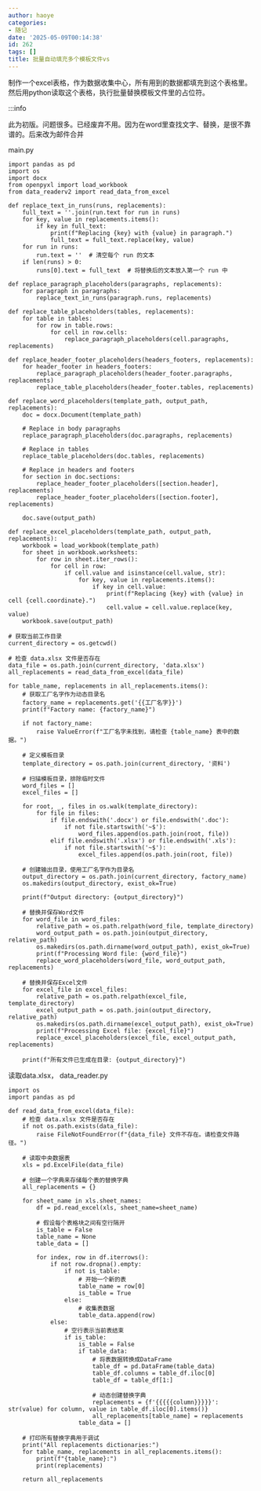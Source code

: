 ```yaml
---
author: haoye
categories:
- 随记
date: '2025-05-09T00:14:38'
id: 262
tags: []
title: 批量自动填充多个模板文件vs
---
```


制作一个excel表格，作为数据收集中心，所有用到的数据都填充到这个表格里。然后用python读取这个表格，执行批量替换模板文件里的占位符。

:::info

此为初版。问题很多。已经废弃不用。因为在word里查找文字、替换，是很不靠谱的。后来改为邮件合并

main.py

    
    
    import pandas as pd
    import os
    import docx
    from openpyxl import load_workbook
    from data_readerv2 import read_data_from_excel
    
    def replace_text_in_runs(runs, replacements):
        full_text = ''.join(run.text for run in runs)
        for key, value in replacements.items():
            if key in full_text:
                print(f"Replacing {key} with {value} in paragraph.")
                full_text = full_text.replace(key, value)
        for run in runs:
            run.text = ''  # 清空每个 run 的文本
        if len(runs) > 0:
            runs[0].text = full_text  # 将替换后的文本放入第一个 run 中
    
    def replace_paragraph_placeholders(paragraphs, replacements):
        for paragraph in paragraphs:
            replace_text_in_runs(paragraph.runs, replacements)
    
    def replace_table_placeholders(tables, replacements):
        for table in tables:
            for row in table.rows:
                for cell in row.cells:
                    replace_paragraph_placeholders(cell.paragraphs, replacements)
    
    def replace_header_footer_placeholders(headers_footers, replacements):
        for header_footer in headers_footers:
            replace_paragraph_placeholders(header_footer.paragraphs, replacements)
            replace_table_placeholders(header_footer.tables, replacements)
    
    def replace_word_placeholders(template_path, output_path, replacements):
        doc = docx.Document(template_path)
    
        # Replace in body paragraphs
        replace_paragraph_placeholders(doc.paragraphs, replacements)
    
        # Replace in tables
        replace_table_placeholders(doc.tables, replacements)
    
        # Replace in headers and footers
        for section in doc.sections:
            replace_header_footer_placeholders([section.header], replacements)
            replace_header_footer_placeholders([section.footer], replacements)
    
        doc.save(output_path)
    
    def replace_excel_placeholders(template_path, output_path, replacements):
        workbook = load_workbook(template_path)
        for sheet in workbook.worksheets:
            for row in sheet.iter_rows():
                for cell in row:
                    if cell.value and isinstance(cell.value, str):
                        for key, value in replacements.items():
                            if key in cell.value:
                                print(f"Replacing {key} with {value} in cell {cell.coordinate}.")
                                cell.value = cell.value.replace(key, value)
        workbook.save(output_path)
    
    # 获取当前工作目录
    current_directory = os.getcwd()
    
    # 检查 data.xlsx 文件是否存在
    data_file = os.path.join(current_directory, 'data.xlsx')
    all_replacements = read_data_from_excel(data_file)
    
    for table_name, replacements in all_replacements.items():
        # 获取工厂名字作为动态目录名
        factory_name = replacements.get('{{工厂名字}}')
        print(f"Factory name: {factory_name}")
    
        if not factory_name:
            raise ValueError(f"工厂名字未找到，请检查 {table_name} 表中的数据。")
    
        # 定义模板目录
        template_directory = os.path.join(current_directory, '资料')
    
        # 扫描模板目录，排除临时文件
        word_files = []
        excel_files = []
    
        for root, _, files in os.walk(template_directory):
            for file in files:
                if file.endswith('.docx') or file.endswith('.doc'):
                    if not file.startswith('~$'):
                        word_files.append(os.path.join(root, file))
                elif file.endswith('.xlsx') or file.endswith('.xls'):
                    if not file.startswith('~$'):
                        excel_files.append(os.path.join(root, file))
    
        # 创建输出目录，使用工厂名字作为目录名
        output_directory = os.path.join(current_directory, factory_name)
        os.makedirs(output_directory, exist_ok=True)
    
        print(f"Output directory: {output_directory}")
    
        # 替换并保存Word文件
        for word_file in word_files:
            relative_path = os.path.relpath(word_file, template_directory)
            word_output_path = os.path.join(output_directory, relative_path)
            os.makedirs(os.path.dirname(word_output_path), exist_ok=True)
            print(f"Processing Word file: {word_file}")
            replace_word_placeholders(word_file, word_output_path, replacements)
    
        # 替换并保存Excel文件
        for excel_file in excel_files:
            relative_path = os.path.relpath(excel_file, template_directory)
            excel_output_path = os.path.join(output_directory, relative_path)
            os.makedirs(os.path.dirname(excel_output_path), exist_ok=True)
            print(f"Processing Excel file: {excel_file}")
            replace_excel_placeholders(excel_file, excel_output_path, replacements)
    
        print(f"所有文件已生成在目录: {output_directory}")
    

读取data.xlsx， data_reader.py

    
    
    import os
    import pandas as pd
    
    def read_data_from_excel(data_file):
        # 检查 data.xlsx 文件是否存在
        if not os.path.exists(data_file):
            raise FileNotFoundError(f"{data_file} 文件不存在。请检查文件路径。")
    
        # 读取中央数据表
        xls = pd.ExcelFile(data_file)
    
        # 创建一个字典来存储每个表的替换字典
        all_replacements = {}
    
        for sheet_name in xls.sheet_names:
            df = pd.read_excel(xls, sheet_name=sheet_name)
    
            # 假设每个表格块之间有空行隔开
            is_table = False
            table_name = None
            table_data = []
    
            for index, row in df.iterrows():
                if not row.dropna().empty:
                    if not is_table:
                        # 开始一个新的表
                        table_name = row[0]
                        is_table = True
                    else:
                        # 收集表数据
                        table_data.append(row)
                else:
                    # 空行表示当前表结束
                    if is_table:
                        is_table = False
                        if table_data:
                            # 将表数据转换成DataFrame
                            table_df = pd.DataFrame(table_data)
                            table_df.columns = table_df.iloc[0]
                            table_df = table_df[1:]
    
                            # 动态创建替换字典
                            replacements = {f'{{{{{column}}}}}': str(value) for column, value in table_df.iloc[0].items()}
                            all_replacements[table_name] = replacements
                        table_data = []
    
        # 打印所有替换字典用于调试
        print("All replacements dictionaries:")
        for table_name, replacements in all_replacements.items():
            print(f"{table_name}:")
            print(replacements)
    
        return all_replacements
    

